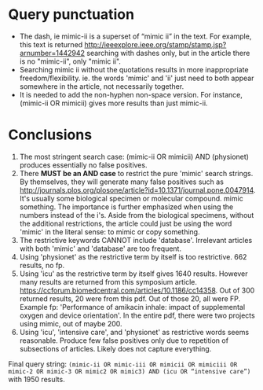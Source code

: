 # Query punctuation

- The dash, ie mimic-ii is a superset of “mimic ii” in the text. For example, this text is returned http://ieeexplore.ieee.org/stamp/stamp.jsp?arnumber=1442942 searching with dashes only, but in the article there is no "mimic-ii", only "mimic ii".
- Searching mimic ii without the quotations results in more inappropriate freedom/flexibility. ie. the words 'mimic' and 'ii' just need to both appear somewhere in the article, not necessarily together.
- It is needed to add the non-hyphen non-space version. For instance, (mimic-ii OR mimicii) gives more results than just mimic-ii.





# Conclusions



1. The most stringent search case: (mimic-ii OR mimicii) AND (physionet) produces essentially no false positives.
2. There **MUST be an AND case** to restrict the pure 'mimic' search strings. By themselves, they will generate many false positives such as http://journals.plos.org/plosone/article?id=10.1371/journal.pone.0047914. It's usually some biological specimen or molecular compound. mimic something. The importance is further emphasized when using the numbers instead of the i's. Aside from the biological specimens, without the additional restrictions, the article could just be using the word 'mimic' in the literal sense: to mimic or copy something.
3. The restrictive keywords CANNOT include 'database'. Irrelevant articles with both 'mimic' and 'database' are too frequent.
4. Using 'physionet' as the restrictive term by itself is too restrictive. 662 results, no fp.
5. Using 'icu' as the restrictive term by itself gives 1640 results. However many results are returned from this symposium article. https://ccforum.biomedcentral.com/articles/10.1186/cc14358. Out of 300 returned results, 20 were from this pdf. Out of those 20, all were FP. Example fp: 'Performance of amikacin inhale: impact of supplemental oxygen and device orientation'. In the entire pdf, there were two projects using mimic, out of maybe 200.
6. Using 'icu', 'intensive care', and 'physionet' as restrictive words seems reasonable. Produce few false positives only due to repetition of subsections of articles. Likely does not capture everything.


Final query string: `(mimic-ii OR mimic-iii OR mimicii OR mimiciii OR mimic-2 OR mimic-3 OR mimic2 OR mimic3) AND (icu OR “intensive care”)` with 1950 results.



